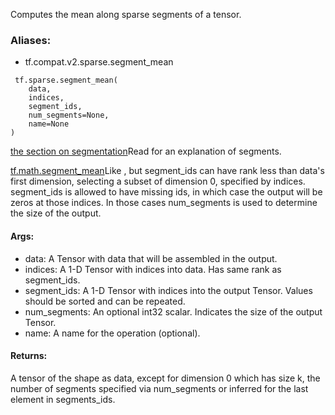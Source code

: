 Computes the mean along sparse segments of a tensor.
### Aliases:
- tf.compat.v2.sparse.segment_mean

```
 tf.sparse.segment_mean(
    data,
    indices,
    segment_ids,
    num_segments=None,
    name=None
)
```
[the section on segmentation](https://tensorflow.org/api_docs/python/tf/math#Segmentation)Read  for an explanation of segments.

[tf.math.segment_mean](https://tensorflow.google.cn/api_docs/python/tf/math/segment_mean)Like , but segment_ids can have rank less than data's first dimension, selecting a subset of dimension 0, specified by indices. segment_ids is allowed to have missing ids, in which case the output will be zeros at those indices. In those cases num_segments is used to determine the size of the output.

#### Args:
- data: A Tensor with data that will be assembled in the output.
- indices: A 1-D Tensor with indices into data. Has same rank as segment_ids.
- segment_ids: A 1-D Tensor with indices into the output Tensor. Values should be sorted and can be repeated.
- num_segments: An optional int32 scalar. Indicates the size of the output Tensor.
- name: A name for the operation (optional).
#### Returns:
A tensor of the shape as data, except for dimension 0 which has size k, the number of segments specified via num_segments or inferred for the last element in segments_ids.
